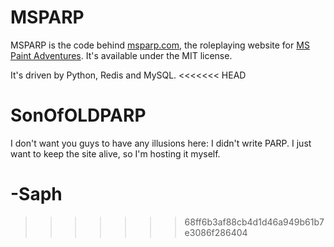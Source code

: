 MSPARP
======

MSPARP is the code behind [msparp.com](http://msparp.com), the roleplaying website for [MS Paint Adventures](http://mspaintadventures.com/). It's available under the MIT license.

It's driven by Python, Redis and MySQL.
<<<<<<< HEAD

SonOfOLDPARP
=====

I don't want you guys to have any illusions here: I didn't write PARP. I just want to keep the site alive, so I'm hosting it myself.

-Saph
=======
>>>>>>> 68ff6b3af88cb4d1d46a949b61b7e3086f286404
